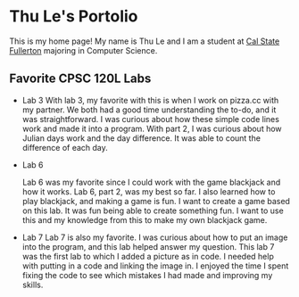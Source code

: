 # Thu Le's Portolio

This is my home page! My name is Thu Le and I am a student at [Cal State Fullerton](http://www.fullerton.edu/) majoring in Computer Science.

## Favorite CPSC 120L Labs

* Lab 3
  With lab 3, my favorite with this is when I work on pizza.cc with my partner. We both had a good time understanding the to-do, and it was straightforward. I was curious about how these simple code lines work and made it into a program. With part 2, I was curious about how Julian days work and the day difference. It was able to count the difference of each day. 

* Lab 6

  Lab 6 was my favorite since I could work with the game blackjack and how it works. Lab 6, part 2, was my best so far. I also learned how to play blackjack, and making a game is fun. I want to create a game based on this lab. It was fun being able to create something fun. I want to use this and my knowledge from this to make my own blackjack game.  

* Lab 7
  Lab 7 is also my favorite. I was curious about how to put an image into the program, and this lab helped answer my question. This lab 7 was the first lab to which I added a picture as in code. I needed help with putting in a code and linking the image in. I enjoyed the time I spent fixing the code to see which mistakes I had made and improving my skills.
